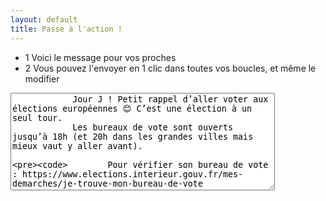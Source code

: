 ```yaml
---
layout: default
title: Passe à l'action !
---
```


<body>
  <div class="flex h-screen items-center justify-center">
    <div class="flex flex-row">
      <div class="flex flex-1 items-center justify-center p-5 font-semibold">
        <div class="p-5 m-2 font-semibold">
          <ul class="space-y-4">
            <li class="flex items-center">
              <span class="flex items-center justify-center w-8 h-8 mr-3 bg-gray-800 text-white rounded-full flex-shrink-0">1</span>
              <span>Voici le message pour vos proches</span>
            </li>
            <li class="flex items-center">
              <span class="flex items-center justify-center w-8 h-8 mr-3 bg-gray-800 text-white rounded-full flex-shrink-0">2</span>
              <span>Vous pouvez l'envoyer en 1 clic dans toutes vos boucles, et même le modifier</span>
            </li>
          </ul>
        </div>
      </div>
      <div class="flex-1 bg-green-100 shadow-lg p-5 m-2 rounded-lg relative">
        <form>
          <textarea id="message-text" rows="10" cols="50" class="bg-green-100">
            Jour J ! Petit rappel d’aller voter aux élections européennes 😊 C’est une élection à un seul tour.
            Les bureaux de vote sont ouverts jusqu’à 18h (et 20h dans les grandes villes mais mieux vaut y aller avant).

            Pour vérifier son bureau de vote : https://www.elections.interieur.gouv.fr/mes-demarches/je-trouve-mon-bureau-de-vote

            À bientôt 💌
          </textarea>
        </form>
        <div class="flex space-x-2 mt-4">
          <button onclick="copyText()" class="bg-blue-500 text-white px-4 py-2 rounded-lg hover:bg-blue-700 transition duration-300">Copier</button>
          <button onclick="sendWhatsApp()" class="bg-green-500 text-white px-4 py-2 rounded-lg hover:bg-green-700 transition duration-300">WhatsApp</button>
          <button onclick="sendEmail()" class="bg-red-500 text-white px-4 py-2 rounded-lg hover:bg-red-700 transition duration-300">Email</button>
        </div>
        <div class="absolute top-0 right-[-10px] w-0 h-0 border-t-10 border-t-transparent border-b-10 border-b-transparent border-l-10 border-l-green-100"></div>
      </div>
    </div>
  </div>

  <script>
    function copyText() {
      const messageText = document.getElementById('message-text').value;
      navigator.clipboard.writeText(messageText);
    }

    function sendWhatsApp() {
      const messageText = document.getElementById('message-text').value;
      window.open(`https://wa.me/?text=${encodeURIComponent(messageText)}`, '_blank');
    }

    function sendEmail() {
    const messageText = document.getElementById('message-text').value;
    const subject = "Petit rappel d’aller voter";
        window.open(`mailto:?subject=${encodeURIComponent(subject)}&body=${encodeURIComponent(messageText)}`, '_blank');
    }
  </script>
</body>
